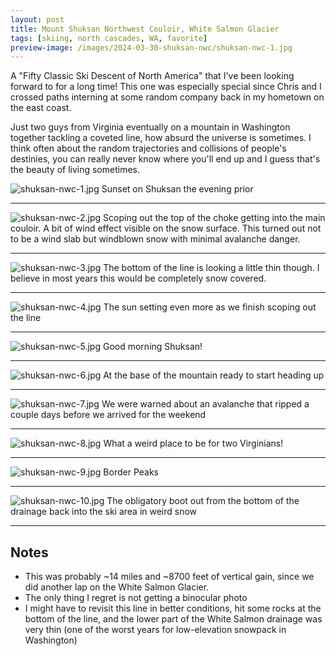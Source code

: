 ```yaml
---
layout: post
title: Mount Shuksan Northwest Couloir, White Salmon Glacier
tags: [skiing, north cascades, WA, favorite]
preview-image: /images/2024-03-30-shuksan-nwc/shuksan-nwc-1.jpg
---
```


A "Fifty Classic Ski Descent of North America" that I've been looking forward to for a long time!
This one was especially special since Chris and I crossed paths interning at some random company back in my hometown on the east coast.

<!--more-->

Just two guys from Virginia eventually on a mountain in Washington together tackling a coveted line, how absurd the universe is sometimes.
I think often about the random trajectories and collisions of people's destinies, you can really never know where you'll end up and I guess that's the beauty of living sometimes.

![shuksan-nwc-1.jpg](/images/2024-03-30-shuksan-nwc/shuksan-nwc-1.jpg)
Sunset on Shuksan the evening prior

---

![shuksan-nwc-2.jpg](/images/2024-03-30-shuksan-nwc/shuksan-nwc-2.jpg)
Scoping out the top of the choke getting into the main couloir.
A bit of wind effect visible on the snow surface.
This turned out not to be a wind slab but windblown snow with minimal avalanche danger.

---

![shuksan-nwc-3.jpg](/images/2024-03-30-shuksan-nwc/shuksan-nwc-3.jpg)
The bottom of the line is looking a little thin though.
I believe in most years this would be completely snow covered.

---

![shuksan-nwc-4.jpg](/images/2024-03-30-shuksan-nwc/shuksan-nwc-4.jpg)
The sun setting even more as we finish scoping out the line

---

![shuksan-nwc-5.jpg](/images/2024-03-30-shuksan-nwc/shuksan-nwc-5.jpg)
Good morning Shuksan!

---

![shuksan-nwc-6.jpg](/images/2024-03-30-shuksan-nwc/shuksan-nwc-6.jpg)
At the base of the mountain ready to start heading up

---

![shuksan-nwc-7.jpg](/images/2024-03-30-shuksan-nwc/shuksan-nwc-7.jpg)
We were warned about an avalanche that ripped a couple days before we arrived for the weekend

---

![shuksan-nwc-8.jpg](/images/2024-03-30-shuksan-nwc/shuksan-nwc-8.jpg)
What a weird place to be for two Virginians!

---

![shuksan-nwc-9.jpg](/images/2024-03-30-shuksan-nwc/shuksan-nwc-9.jpg)
Border Peaks

---

![shuksan-nwc-10.jpg](/images/2024-03-30-shuksan-nwc/shuksan-nwc-10.jpg)
The obligatory boot out from the bottom of the drainage back into the ski area in weird snow

---

## Notes
* This was probably ~14 miles and ~8700 feet of vertical gain, since we did another lap on the White Salmon Glacier.
* The only thing I regret is not getting a binocular photo
* I might have to revisit this line in better conditions, hit some rocks at the bottom of the line, and the lower part of the White Salmon drainage was very thin (one of the worst years for low-elevation snowpack in Washington)
